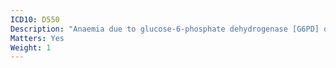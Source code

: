 ```yaml
---
ICD10: D550
Description: "Anaemia due to glucose-6-phosphate dehydrogenase [G6PD] deficiency"
Matters: Yes
Weight: 1
---
```


